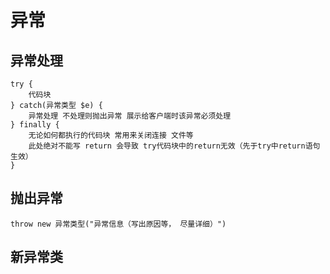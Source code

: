 # 异常

## 异常处理

```
try {
	代码块
} catch(异常类型 $e) {
	异常处理 不处理则抛出异常 展示给客户端时该异常必须处理
} finally {
	无论如何都执行的代码块 常用来关闭连接 文件等
	此处绝对不能写 return 会导致 try代码块中的return无效（先于try中return语句生效）
}
```

## 抛出异常

```
throw new 异常类型("异常信息（写出原因等， 尽量详细）")
```

## 新异常类

```

```

